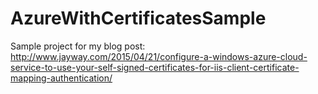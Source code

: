 # AzureWithCertificatesSample
Sample project for my blog post: 
http://www.jayway.com/2015/04/21/configure-a-windows-azure-cloud-service-to-use-your-self-signed-certificates-for-iis-client-certificate-mapping-authentication/
